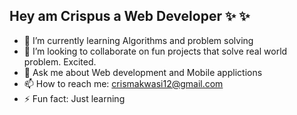 ## Hey am Crispus a Web Developer :sparkles: :sparkles:

- 🌱 I’m currently learning Algorithms and problem solving
- 👯 I’m looking to collaborate on fun projects that solve real world problem. Excited.
- 💬 Ask me about Web development and Mobile applictions
- 📫 How to reach me: crismakwasi12@gmail.com
- ⚡ Fun fact: Just learning 

